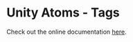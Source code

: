 # Unity Atoms - Tags

Check out the online documentation [here](https://unity-atoms.github.io/unity-atoms/).
